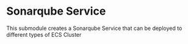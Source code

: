 # Sonarqube Service

This submodule creates a Sonarqube Service that can be deployed to different types of ECS Cluster
